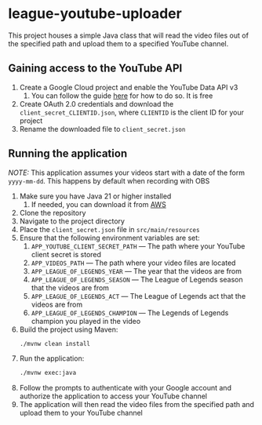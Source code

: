 # league-youtube-uploader
This project houses a simple Java class that will read the video files out of the specified path and 
upload them to a specified YouTube channel.

## Gaining access to the YouTube API
1. Create a Google Cloud project and enable the YouTube Data API v3
   1. You can follow the guide [here](https://developers.google.com/youtube/v3/quickstart/java) for how to do so. It is
free
2. Create OAuth 2.0 credentials and download the `client_secret_CLIENTID.json`, where `CLIENTID` is the client ID for
your project
3. Rename the downloaded file to `client_secret.json`

## Running the application
_NOTE:_ This application assumes your videos start with a date of the form `yyyy-mm-dd`. This happens by default when recording with OBS

1. Make sure you have Java 21 or higher installed
    1. If needed, you can download it from [AWS](https://docs.aws.amazon.com/corretto/latest/corretto-21-ug/downloads-list.html)
2. Clone the repository
3. Navigate to the project directory
4. Place the `client_secret.json` file in `src/main/resources`
5. Ensure that the following environment variables are set:
   1. `APP_YOUTUBE_CLIENT_SECRET_PATH` — The path where your YouTube client secret is stored 
   2. `APP_VIDEOS_PATH` — The path where your video files are located
   3. `APP_LEAGUE_OF_LEGENDS_YEAR` — The year that the videos are from
   4. `APP_LEAGUE_OF_LEGENDS_SEASON` — The League of Legends season that the videos are from
   5. `APP_LEAGUE_OF_LEGENDS_ACT` — The League of Legends act that the videos are from
   6. `APP_LEAGUE_OF_LEGENDS_CHAMPION` — The Legends of Legends champion you played in the video
6. Build the project using Maven:
    ```bash
    ./mvnw clean install
    ```
7. Run the application:
    ```bash
    ./mvnw exec:java
    ```
8. Follow the prompts to authenticate with your Google account and authorize the application to access your YouTube 
channel
9. The application will then read the video files from the specified path and upload them to your YouTube channel

